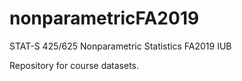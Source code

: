 # nonparametricFA2019
STAT-S 425/625 Nonparametric Statistics FA2019 IUB

Repository for course datasets.
